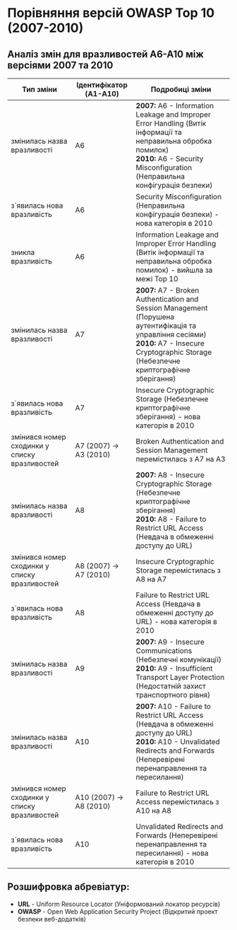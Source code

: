 # Порівняння версій OWASP Top 10 (2007-2010)

## Аналіз змін для вразливостей A6-A10 між версіями 2007 та 2010

| Тип зміни | Ідентифікатор (A1-A10) | Подробиці зміни |
|-----------|------------------------|-----------------|
| змінилась назва вразливості | A6 | **2007:** A6 - Information Leakage and Improper Error Handling (Витік інформації та неправильна обробка помилок)<br>**2010:** A6 - Security Misconfiguration (Неправильна конфігурація безпеки) |
| з`явилась нова вразливість | A6 | Security Misconfiguration (Неправильна конфігурація безпеки) - нова категорія в 2010 |
| зникла вразливість | A6 | Information Leakage and Improper Error Handling (Витік інформації та неправильна обробка помилок) - вийшла за межі Top 10 |
| змінилась назва вразливості | A7 | **2007:** A7 - Broken Authentication and Session Management (Порушена аутентифікація та управління сесіями)<br>**2010:** A7 - Insecure Cryptographic Storage (Небезпечне криптографічне зберігання) |
| з`явилась нова вразливість | A7 | Insecure Cryptographic Storage (Небезпечне криптографічне зберігання) - нова категорія в 2010 |
| змінився номер сходинки у списку вразливостей | A7 (2007) → A3 (2010) | Broken Authentication and Session Management перемістилась з A7 на A3 |
| змінилась назва вразливості | A8 | **2007:** A8 - Insecure Cryptographic Storage (Небезпечне криптографічне зберігання)<br>**2010:** A8 - Failure to Restrict URL Access (Невдача в обмеженні доступу до URL) |
| змінився номер сходинки у списку вразливостей | A8 (2007) → A7 (2010) | Insecure Cryptographic Storage перемістилась з A8 на A7 |
| з`явилась нова вразливість | A8 | Failure to Restrict URL Access (Невдача в обмеженні доступу до URL) - нова категорія в 2010 |
| змінилась назва вразливості | A9 | **2007:** A9 - Insecure Communications (Небезпечні комунікації)<br>**2010:** A9 - Insufficient Transport Layer Protection (Недостатній захист транспортного рівня) |
| змінилась назва вразливості | A10 | **2007:** A10 - Failure to Restrict URL Access (Невдача в обмеженні доступу до URL)<br>**2010:** A10 - Unvalidated Redirects and Forwards (Неперевірені перенаправлення та пересилання) |
| змінився номер сходинки у списку вразливостей | A10 (2007) → A8 (2010) | Failure to Restrict URL Access перемістилась з A10 на A8 |
| з`явилась нова вразливість | A10 | Unvalidated Redirects and Forwards (Неперевірені перенаправлення та пересилання) - нова категорія в 2010 |

## Розшифровка абревіатур:
- **URL** - Uniform Resource Locator (Уніформований локатор ресурсів)
- **OWASP** - Open Web Application Security Project (Відкритий проект безпеки веб-додатків)